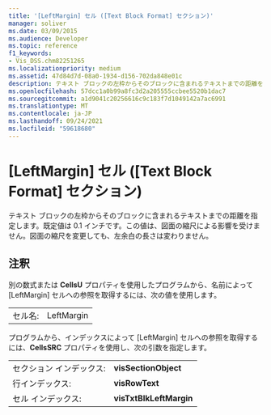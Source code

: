 ```yaml
---
title: '[LeftMargin] セル ([Text Block Format] セクション)'
manager: soliver
ms.date: 03/09/2015
ms.audience: Developer
ms.topic: reference
f1_keywords:
- Vis_DSS.chm82251265
ms.localizationpriority: medium
ms.assetid: 47d84d7d-08a0-1934-d156-702da848e01c
description: テキスト ブロックの左枠からそのブロックに含まれるテキストまでの距離を指定します。既定値は 0.1 インチです。この値は、図面の縮尺による影響を受けません。図面の縮尺を変更しても、左余白の長さは変わりません。
ms.openlocfilehash: 57dcc1a0b99a8fc3d2a205555ccbee5520b1dac7
ms.sourcegitcommit: a1d9041c20256616c9c183f7d1049142a7ac6991
ms.translationtype: MT
ms.contentlocale: ja-JP
ms.lasthandoff: 09/24/2021
ms.locfileid: "59618680"
---
```

# <a name="leftmargin-cell-text-block-format-section"></a>[LeftMargin] セル ([Text Block Format] セクション)

テキスト ブロックの左枠からそのブロックに含まれるテキストまでの距離を指定します。既定値は 0.1 インチです。この値は、図面の縮尺による影響を受けません。図面の縮尺を変更しても、左余白の長さは変わりません。
  
## <a name="remarks"></a>注釈

別の数式または **CellsU** プロパティを使用したプログラムから、名前によって [LeftMargin] セルへの参照を取得するには、次の値を使用します。 
  
|||
|:-----|:-----|
| セル名:  <br/> | LeftMargin  <br/> |
   
プログラムから、インデックスによって [LeftMargin] セルへの参照を取得するには、**CellsSRC** プロパティを使用し、次の引数を指定します。 
  
|||
|:-----|:-----|
| セクション インデックス:  <br/> |**visSectionObject** <br/> |
| 行インデックス:  <br/> |**visRowText** <br/> |
| セル インデックス:  <br/> |**visTxtBlkLeftMargin** <br/> |
   

